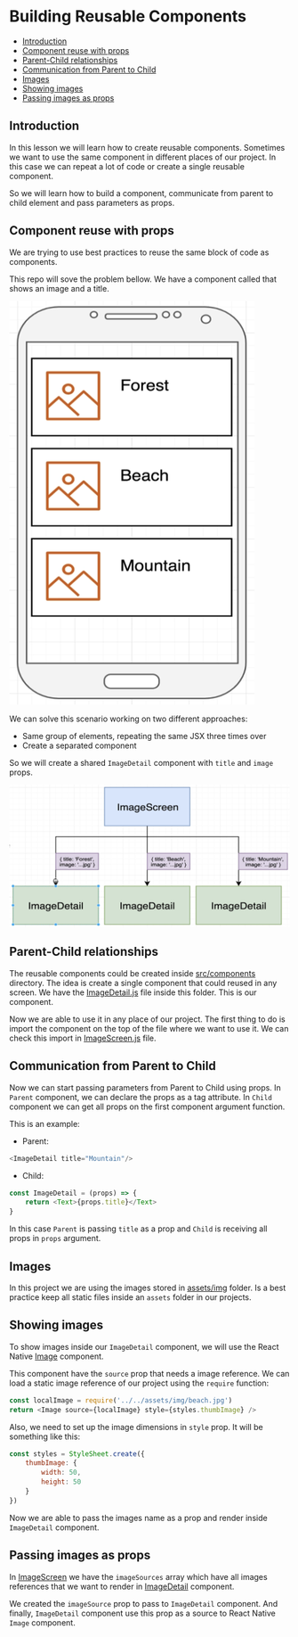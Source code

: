 # Building Reusable Components

- [Introduction](#introduction)
- [Component reuse with props](#component-reuse-with-props)
- [Parent-Child relationships](#parent-child-relationships)
- [Communication from Parent to Child](#communication-from-parent-to-child)
- [Images](#images)
- [Showing images](#showing-images)
- [Passing images as props](#passing-images-as-props)


## Introduction

In this lesson we will learn how to create reusable components. Sometimes we want to use the same component in different places of our project. In this case we can repeat a lot of code or create a single reusable component.

So we will learn how to build a component, communicate from parent to child element and pass parameters as props.

## Component reuse with props

We are trying to use best practices to reuse the same block of code as components. 

This repo will sove the problem bellow. We have a component called that shows an image and a title.

![](../assets/2022-09-29-13-44-00.png)

We can solve this scenario working on two different approaches:
- Same group of elements, repeating the same JSX three times over
- Create a separated component

So we will create a shared `ImageDetail` component with `title` and `image` props.

![](../assets/2022-09-29-13-47-44.png)

## Parent-Child relationships

The reusable components could be created inside [src/components](src/components/) directory. The idea is create a single component that could reused in any screen. We have the [ImageDetail.js](src/components/ImageDetail.js) file inside this folder. This is our component. 

Now we are able to use it in any place of our project. The first thing to do is import the component on the top of the file where we want to use it. We can check this import in [ImageScreen.js](src/screens/ImageScreen.js) file.

## Communication from Parent to Child

Now we can start passing parameters from Parent to Child using props. In `Parent` component, we can declare the props as a tag attribute. In `Child` component we can get all props on the first component argument function. 

This is an example:

- Parent:
```js
<ImageDetail title="Mountain"/>
```

- Child:
```js
const ImageDetail = (props) => {
    return <Text>{props.title}</Text>
}
```

In this case `Parent` is passing `title` as a prop and `Child` is receiving all props in `props` argument.

## Images

In this project we are using the images stored in [assets/img](assets/img) folder. Is a best practice keep all static files inside an `assets` folder in our projects.

## Showing images

To show images inside our `ImageDetail` component, we will use the React Native [Image](https://reactnative.dev/docs/image) component.

This component have the `source` prop that needs a image reference. We can load a static image reference of our project using the `require` function:

```js
const localImage = require('../../assets/img/beach.jpg')
return <Image source={localImage} style={styles.thumbImage} />
```

Also, we need to set up the image dimensions in `style` prop. It will be something like this:

```js
const styles = StyleSheet.create({
    thumbImage: {
        width: 50,
        height: 50
    }
})
```

Now we are able to pass the images name as a prop and render inside `ImageDetail` component.

## Passing images as props

In [ImageScreen](src/screens/ImageScreen.js) we have the `imageSources` array which have all images references that we want to render in [ImageDetail](src/components/ImageDetail.js) component.

We created the `imageSource` prop to pass to `ImageDetail` component. And finally, `ImageDetail` component use this prop as a source to React Native `Image` component.